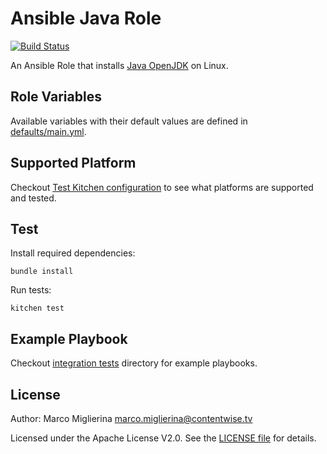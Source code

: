 Ansible Java Role
============

[![Build Status](https://travis-ci.org/ContentWise/ansible-java.svg?branch=master)](https://travis-ci.org/ContentWise/ansible-java)

An Ansible Role that installs [Java OpenJDK](http://openjdk.java.net) on Linux.

## Role Variables

Available variables with their default values are defined in [defaults/main.yml](defaults/main.yml).

## Supported Platform

Checkout [Test Kitchen configuration](.kitchen.yml) to see what platforms are supported and tested.

## Test

Install required dependencies:

	bundle install

Run tests:

	kitchen test

## Example Playbook

Checkout [integration tests](test/integration) directory for example playbooks.

## License

Author: Marco Miglierina <marco.miglierina@contentwise.tv>

Licensed under the Apache License V2.0. See the [LICENSE file](LICENSE) for details.
